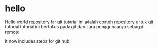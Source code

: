 # hello
Hello world repository for git tutorial
ini adalah contoh repository untuk git tutorial
tutorial ini berfokus pada git dan cara penggunaanya sebagai remote

it now includes steps for git hub
